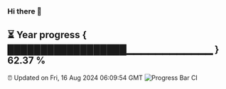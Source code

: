 ### Hi there 👋
⏳ Year progress { ██████████████████▁▁▁▁▁▁▁▁▁▁▁▁ } 62.37 %
---
⏰ Updated on Fri, 16 Aug 2024 06:09:54 GMT
![Progress Bar CI](https://github.com/Moyi321/Moyi321/workflows/Progress%20Bar%20CI/badge.svg)
